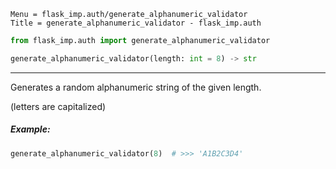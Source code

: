 ```
Menu = flask_imp.auth/generate_alphanumeric_validator
Title = generate_alphanumeric_validator - flask_imp.auth
```

```python
from flask_imp.auth import generate_alphanumeric_validator
```

```python
generate_alphanumeric_validator(length: int = 8) -> str
```

---

Generates a random alphanumeric string of the given length.

(letters are capitalized)

##### Example:

```python
generate_alphanumeric_validator(8)  # >>> 'A1B2C3D4'
```